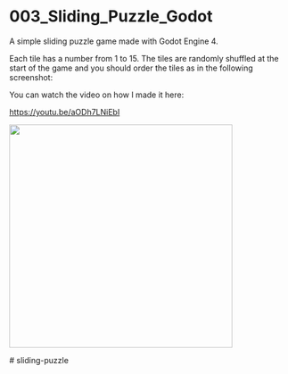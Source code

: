 # 003_Sliding_Puzzle_Godot
A simple sliding puzzle game made with Godot Engine 4.

Each tile has a number from 1 to 15. The tiles are randomly shuffled at the start of the game and you should order the tiles as in the following screenshot:

You can watch the video on how I made it here:

https://youtu.be/aODh7LNiEbI


<img src="https://user-images.githubusercontent.com/122635521/230923582-b278098f-17cf-46ed-9683-900b39a416c6.png" width=400px>

#   s l i d i n g - p u z z l e  
 